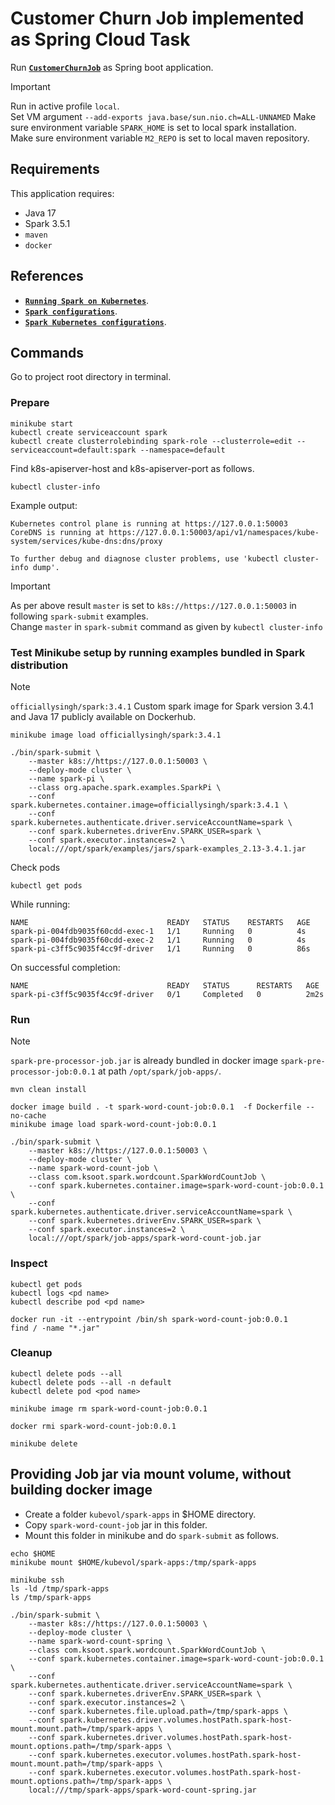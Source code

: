 # Customer Churn Job implemented as Spring Cloud Task

Run [**`CustomerChurnJob`**](src/main/java/com/ksoot/spark/loganalysis/CustomerChurnJob.java) as Spring boot application.

> [!IMPORTANT]  
> Run in active profile `local`.  
> Set VM argument `--add-exports java.base/sun.nio.ch=ALL-UNNAMED`
> Make sure environment variable `SPARK_HOME` is set to local spark installation.  
> Make sure environment variable `M2_REPO` is set to local maven repository.  

## Requirements
This application requires:

- Java 17
- Spark 3.5.1
- `maven`
- `docker`

## References
* [**`Running Spark on Kubernetes`**](https://spark.apache.org/docs/3.4.1/running-on-kubernetes.html#cluster-mode).
* [**`Spark configurations`**](https://spark.apache.org/docs/3.4.1/configuration.html#available-properties).
* [**`Spark Kubernetes configurations`**](https://spark.apache.org/docs/3.4.1/running-on-kubernetes.html#configuration).

## Commands

Go to project root directory in terminal.

### Prepare
```shell
minikube start
kubectl create serviceaccount spark
kubectl create clusterrolebinding spark-role --clusterrole=edit --serviceaccount=default:spark --namespace=default
```

Find k8s-apiserver-host and k8s-apiserver-port as follows.
```shell
kubectl cluster-info
```
Example output:
```shell
Kubernetes control plane is running at https://127.0.0.1:50003
CoreDNS is running at https://127.0.0.1:50003/api/v1/namespaces/kube-system/services/kube-dns:dns/proxy

To further debug and diagnose cluster problems, use 'kubectl cluster-info dump'.
```

> [!IMPORTANT]
> As per above result `master` is set to `k8s://https://127.0.0.1:50003` in following `spark-submit` examples.  
> Change `master` in `spark-submit` command as given by `kubectl cluster-info`

### Test Minikube setup by running examples bundled in Spark distribution
> [!NOTE]
> `officiallysingh/spark:3.4.1` Custom spark image for Spark version 3.4.1 and Java 17 publicly available on Dockerhub.

```shell
minikube image load officiallysingh/spark:3.4.1

./bin/spark-submit \
    --master k8s://https://127.0.0.1:50003 \
    --deploy-mode cluster \
    --name spark-pi \
    --class org.apache.spark.examples.SparkPi \
    --conf spark.kubernetes.container.image=officiallysingh/spark:3.4.1 \
    --conf spark.kubernetes.authenticate.driver.serviceAccountName=spark \
    --conf spark.kubernetes.driverEnv.SPARK_USER=spark \
    --conf spark.executor.instances=2 \
    local:///opt/spark/examples/jars/spark-examples_2.13-3.4.1.jar
```
Check pods
```shell
kubectl get pods
```
While running:
```shell
NAME                               READY   STATUS    RESTARTS   AGE
spark-pi-004fdb9035f60cdd-exec-1   1/1     Running   0          4s
spark-pi-004fdb9035f60cdd-exec-2   1/1     Running   0          4s
spark-pi-c3ff5c9035f4cc9f-driver   1/1     Running   0          86s
```
On successful completion:
```shell
NAME                               READY   STATUS      RESTARTS   AGE
spark-pi-c3ff5c9035f4cc9f-driver   0/1     Completed   0          2m2s
```

### Run
> [!NOTE]
> `spark-pre-processor-job.jar` is already bundled in docker image `spark-pre-processor-job:0.0.1` at path `/opt/spark/job-apps/`.

```shell
mvn clean install

docker image build . -t spark-word-count-job:0.0.1  -f Dockerfile --no-cache
minikube image load spark-word-count-job:0.0.1

./bin/spark-submit \
    --master k8s://https://127.0.0.1:50003 \
    --deploy-mode cluster \
    --name spark-word-count-job \
    --class com.ksoot.spark.wordcount.SparkWordCountJob \
    --conf spark.kubernetes.container.image=spark-word-count-job:0.0.1 \
    --conf spark.kubernetes.authenticate.driver.serviceAccountName=spark \
    --conf spark.kubernetes.driverEnv.SPARK_USER=spark \
    --conf spark.executor.instances=2 \
    local:///opt/spark/job-apps/spark-word-count-job.jar
```

### Inspect
```shell
kubectl get pods
kubectl logs <pd name>
kubectl describe pod <pd name>

docker run -it --entrypoint /bin/sh spark-word-count-job:0.0.1
find / -name "*.jar"
```

### Cleanup
```shell
kubectl delete pods --all
kubectl delete pods --all -n default
kubectl delete pod <pod name>

minikube image rm spark-word-count-job:0.0.1

docker rmi spark-word-count-job:0.0.1

minikube delete
```

## Providing Job jar via mount volume, without building docker image

* Create a folder `kubevol/spark-apps` in $HOME directory.
* Copy `spark-word-count-job` jar in this folder.
* Mount this folder in minikube and do `spark-submit` as follows.

```shell
echo $HOME
minikube mount $HOME/kubevol/spark-apps:/tmp/spark-apps

minikube ssh
ls -ld /tmp/spark-apps
ls /tmp/spark-apps

./bin/spark-submit \
    --master k8s://https://127.0.0.1:50003 \
    --deploy-mode cluster \
    --name spark-word-count-spring \
    --class com.ksoot.spark.wordcount.SparkWordCountJob \
    --conf spark.kubernetes.container.image=spark-word-count-job:0.0.1 \
    --conf spark.kubernetes.authenticate.driver.serviceAccountName=spark \
    --conf spark.kubernetes.driverEnv.SPARK_USER=spark \
    --conf spark.executor.instances=2 \
    --conf spark.kubernetes.file.upload.path=/tmp/spark-apps \
    --conf spark.kubernetes.driver.volumes.hostPath.spark-host-mount.mount.path=/tmp/spark-apps \
    --conf spark.kubernetes.driver.volumes.hostPath.spark-host-mount.options.path=/tmp/spark-apps \
    --conf spark.kubernetes.executor.volumes.hostPath.spark-host-mount.mount.path=/tmp/spark-apps \
    --conf spark.kubernetes.executor.volumes.hostPath.spark-host-mount.options.path=/tmp/spark-apps \
    local:///tmp/spark-apps/spark-word-count-spring.jar
```
